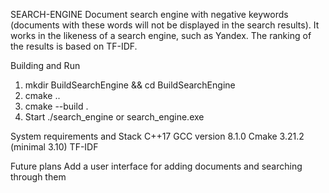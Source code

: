 SEARCH-ENGINE
Document search engine with negative keywords (documents with these words will not be displayed in the search results). It works in the likeness of a search engine, such as Yandex. The ranking of the results is based on TF-IDF.

Building and Run
  1. mkdir BuildSearchEngine && cd BuildSearchEngine
  2. cmake ..
  3. cmake --build .
  4. Start ./search_engine or search_engine.exe

System requirements and Stack
C++17
GCC version 8.1.0
Cmake 3.21.2 (minimal 3.10)
TF-IDF

Future plans
Add a user interface for adding documents and searching through them
